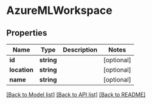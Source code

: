 # AzureMLWorkspace

## Properties
Name | Type | Description | Notes
------------ | ------------- | ------------- | -------------
**id** | **string** |  | [optional] 
**location** | **string** |  | [optional] 
**name** | **string** |  | [optional] 

[[Back to Model list]](../README.md#documentation-for-models) [[Back to API list]](../README.md#documentation-for-api-endpoints) [[Back to README]](../README.md)


